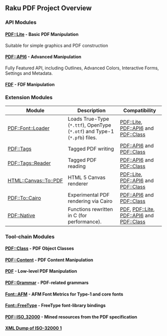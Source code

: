 Raku PDF Project Overview
----

### API Modules

#### [PDF::Lite](https://pdf-raku.github.io/PDF-Lite-raku/) - Basic PDF Manipulation

Suitable for simple graphics and PDF construction

#### [PDF::API6](https://pdf-raku.github.io/PDF-API6/) - Advanced Manipulation

Fully Featured API, including Outlines, Advanced Colors, Interactive Forms, Settings and Metadata.
#### [FDF](https://pdf-raku.github.io/FDF-raku/) - FDF Manipulation

### Extension Modules

Module | Description | Compatibility
-------|-------------|------------
[PDF::Font::Loader](https://pdf-raku.github.io/PDF-Font-Loader-raku/)|Loads True-Type (`*.ttf`), OpenType (`*.otf`) and Type-1 (`*.pfb`) files.|[PDF::Lite](https://pdf-raku.github.io/PDF-Lite-raku/), [PDF::API6](https://pdf-raku.github.io/PDF-API6/) and [PDF::Class](https://pdf-raku.github.io/PDF-Class-raku/)
[PDF::Tags](https://pdf-raku.github.io/PDF-Tags-raku/)|Tagged PDF writing|[PDF::API6](https://pdf-raku.github.io/PDF-API6/) and [PDF::Class](https://pdf-raku.github.io/PDF-Class-raku/)
[PDF::Tags::Reader](https://pdf-raku.github.io/PDF-Tags-Reader-raku/)|Tagged PDF reading|[PDF::API6](https://pdf-raku.github.io/PDF-API6/) and [PDF::Class](https://pdf-raku.github.io/PDF-Class-raku/)
[HTML::Canvas::To::PDF](https://pdf-raku.github.io/HTML-Canvas-To-PDF-raku/) | HTML 5 Canvas renderer |[PDF::Lite](https://pdf-raku.github.io/PDF-Lite-raku/), [PDF::API6](https://pdf-raku.github.io/PDF-API6/) and [PDF::Class](https://pdf-raku.github.io/PDF-Class-raku/)
[PDF::To::Cairo](https://pdf-raku.github.io/PDF-To-Cairo-raku/) | Experimental PDF rendering via Cairo  |[PDF::API6](https://pdf-raku.github.io/PDF-API6/) and [PDF::Class](https://pdf-raku.github.io/PDF-Class-raku/)
[PDF::Native](https://pdf-raku.github.io/PDF-Native-raku/)|Functions rewritten in C (for performance).|[PDF](https://pdf-raku.github.io/PDF-raku/), [PDF::Lite](https://pdf-raku.github.io/PDF-Lite-raku/), [PDF::API6](https://pdf-raku.github.io/PDF-API6/) and [PDF::Class](https://pdf-raku.github.io/PDF-Class-raku/)

### Tool-chain Modules

#### [PDF::Class](https://pdf-raku.github.io/PDF-Class-raku/) - PDF Object Classes
#### [PDF::Content](https://pdf-raku.github.io/PDF-Content-raku/) - PDF Content Manipulation
#### [PDF](https://pdf-raku.github.io/PDF-raku/) - Low-level PDF Manipulation
#### [PDF::Grammar](https://pdf-raku.github.io/PDF-Grammar-raku/) - PDF-related grammars
#### [Font::AFM](https://pdf-raku.github.io/Font-AFM-raku/) - AFM Font Metrics for Type-1 and core fonts
#### [Font::FreeType](https://pdf-raku.github.io/Font-FreeType-raku/) - FreeType font-library bindings
#### [PDF::ISO_32000](https://pdf-raku.github.io/PDF-ISO_32000-raku/) - Mined resources from the PDF specification
#### [XML Dump of ISO-32000 1](https://raw.githack.com/pdf-raku/PDF-ISO_32000-Builder-raku/master/PDF-ISO_32000.xml)



